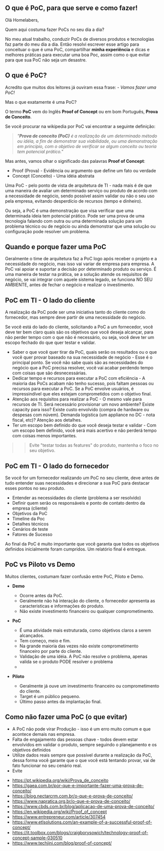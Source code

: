 ## O que é PoC, para que serve e como fazer!

Olá Homelabers,

Quem aqui costuma fazer PoCs no seu dia a dia?

No meu atual trabalho, conduzir PoCs de diversos produtos e tecnologias faz parte do meu dia a dia. Então resolvi escrever esse artigo para conceituar o que é uma PoC, compartilhar **minha experiência** e dicas e melhores práticas para executar uma boa Poc, assim como o que evitar para que sua PoC não seja um desastre.


## O que é PoC?

Acredito que muitos dos leitores já ouviram essa frase: *- Vamos fazer uma PoC!*

Mas o que exatamente é uma PoC?

O termo **PoC** vem do Inglês **Proof of Concept** ou em bom Português, **Prova de Conceito**.

Se você procurar na wikipedia por PoC vai encontrar a seguinte definição:

> _"**Prova de conceito (PoC)** é a realização de um determinado método ou idéia, a fim de demonstrar sua viabilidade, ou uma demonstração em princípio, com o objetivo de verificar se algum conceito ou teoria tem potencial prático."_

Mas antes, vamos olhar o significado das palavras **Proof of Concept**:

- Proof (Prova) - Evidência ou argumento que define um fato ou verdade
- Concept (Conceito) - Uma idéia abstrata

Uma PoC - pelo ponto de vista de arquitetura de TI - nada mais é de que uma maneira de avaliar um determinado serviço ou produto de acordo com a necessidade de negócio, sendo possível assim validar ou não o seu uso pela empresa, evitando desperdício de recursos (tempo e dinheiro).

Ou seja, a PoC é uma demonstração que visa verificar que uma determinada ideia tem potencial prático. Pode ser uma prova de uma tecnologia falando com outra ou uma determinada solução para um problema técnico ou de negócio ou ainda demonstrar que uma solução ou configuração pode resolver um problema.

## Quando e porque fazer uma PoC

Geralmente o time de arquitetura faz a PoC logo após receber o projeto e a necessidade do negócio, mas isso vai variar de empresa para empresa. A PoC vai apoiar e suportar a decisão por determinado produto ou serviço. É uma maneira de testar na prática, se a solução atende os requisitos de negócio, se vai integrar com aquele sistema legado, se funciona NO SEU AMBIENTE, antes de fechar o negócio e realizar o investimento.

## PoC em TI - O lado do cliente

A realização da PoC pode ser uma iniciativa tanto do cliente como do fornecedor, mas sempre deve partir de uma necessidade do negócio.

Se você está do lado do cliente, solicitando a PoC a um fornecedor, você deve ter bem claro quais são os objetivos que você deseja alcançar, para não perder tempo com o que não é necessário, ou seja, você deve ter um escopo fechado do que quer testar e validar.

- Saber o que você quer tirar da PoC, quais serão os resultados ou o que você quer provar baseado na sua necessidade de negócio - Esse é o principal ponto. Se você não sabe quais são as necessidades do negócio que a PoC precisa resolver, você vai acabar perdendo tempo com coisas que são desnecessárias.
- Dedicar tempo e recursos para executar a PoC com eficiência - A maioria das PoCs acabam não tenho sucesso, pois faltam pessoas ou recursos para executar a PoC. Se a PoC envolve usuários, é impressindível que eles estejam comprometidos com o objetivo final. 
- Atenção aos requisitos para realizar a PoC -  O mesmo vale para recursos de TI. Será necessário provisionar um novo ambiente? Existe capacity para isso? Existe custo envolvido (compra de hardware ou despesas com núvem). Demanda logistica (um appliance no DC - nota fiscal, etc)? Atenção aos detalhes.
- Ter um escopo bem definido do que você deseja testar e validar - Com um escopo bem definido, você será mais acertivo e não perderá tempo com coisas menos importantes. 

>> Evite "testar todas as features" do produto, mantenha o foco no seu objetivo.


## PoC em TI - O lado do fornecedor

Se você for um fornecedor realizando um PoC no seu cliente, deve antes de tudo entender suas necessidades e direcionar a sua PoC para destacar esses pontos no seu produto.

+ Entender as necessidades do cliente (problema a ser resolvido)
+ Definir quem serão os responsáveis e ponto de contato dentro da empresa (cliente)
+ Objetivos da PoC
+ Timeline da Poc
+ Detalhes técnicos
+ Cenários de teste
+ Fatores de Sucesso

Ao final da PoC é muito importante que você garanta que todos os objetivos definidos inicialmente foram cumpridos. Um relatório final é entregue.

## PoC vs Piloto vs Demo

Muitos clientes, costumam fazer confusão entre PoC, Piloto e Demo. 

+ **Demo**
  - Ocorre antes da PoC. 
  - Geralmente não há interação do cliente, o fornecedor apresenta as caracteristicas e informações do produto.
  - Não existe investimento financeiro ou qualquer comprometimento.

+ **PoC**
  - É uma atividade mais estruturada, como objetivos claros a serem alcançados.
  - Tem começo, meio e fim. 
  - Na grande maioria das vezes não existe comprometimento financeiro por parte do cliente.
  - Validação de uma idéia. A PoC não resolve o problema, apenas valida se o produto PODE resolver o problema
  - 

+ **Piloto** 
  - Geralmente já ouve um investimento financeiro ou comprometimento do cliente. 
  - Target é um público pequeno. 
  - Último passo antes da implantação final.

## Como não fazer uma PoC (o que evitar)

- A PoC não pode virar Produção - isso é um erro muito comum e que acontece demais nas empresa.
- Falta de engajamento das pessoas chave - todos devem estar envolvidos em validar o produto, sempre seguindo o planejamento e os objetivos definidos
- Utilize dados reais sempre que possível durante a realização da PoC, dessa forma você garante que o que você está tentando provar, vai de fato funcionar no seu cenário real.
- Evite 



+ https://pt.wikipedia.org/wiki/Prova_de_conceito 
+ https://gaea.com.br/por-que-e-importante-fazer-uma-prova-de-conceito/ 
+ https://blog.nectarcrm.com.br/o-que-e-prova-de-conceito/ 
+ https://www.napratica.org.br/o-que-e-prova-de-conceito/ 
+ https://www.cbds.com.br/blog/aplicacao-de-uma-prova-de-conceito/ 
+ https://en.wikipedia.org/wiki/Proof_of_concept 
+ https://www.entrepreneur.com/article/307454 
+ https://www.etlsolutions.com/an-example-of-a-successful-proof-of-concept/ 
+ https://it.toolbox.com/blogs/craigborysowich/technology-proof-of-concept-sample-030510 
+ https://www.techjini.com/blog/proof-of-concept/

